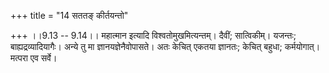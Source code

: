 +++
title = "14 सततङ् कीर्तयन्तो"

+++
।।9.13 -- 9.14।। महात्मान इत्यादि विश्वतोमुखमित्यन्तम्। दैवीं; सात्विकीम्। यजन्तः; बाह्यद्रव्यादियागैः। अन्ये तु मा ज्ञानयज्ञेनैवोपासते। अतः केचित् एकतया ज्ञानतः; केचित् बहुधा; कर्मयोगात्। मत्परा एव सर्वे।
